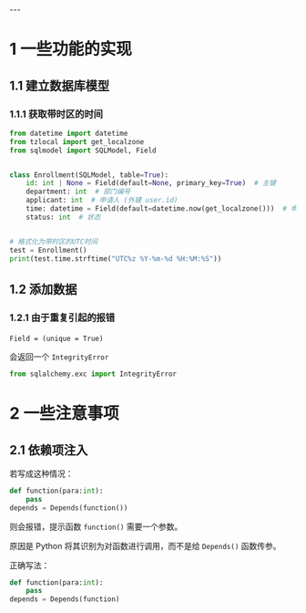 <span id="20250130115943-85ib4f8" style="display: none;"></span>---

# 1 一些功能的实现

## 1.1 建立数据库模型

### 1.1.1 获取带时区的时间

```python
from datetime import datetime
from tzlocal import get_localzone
from sqlmodel import SQLModel, Field


class Enrollment(SQLModel, table=True):
    id: int | None = Field(default=None, primary_key=True)  # 主键
    department: int  # 部门编号
    applicant: int  # 申请人 (外键 user.id)
    time: datetime = Field(default=datetime.now(get_localzone()))  # 申请时间
    status: int  # 状态


# 格式化为带时区的UTC时间
test = Enrollment()
print(test.time.strftime("UTC%z %Y-%m-%d %H:%M:%S"))
```

## 1.2 添加数据

### 1.2.1 由于重复引起的报错

​`Field = (unique = True)`​

会返回一个 `IntegrityError`​

```python
from sqlalchemy.exc import IntegrityError
```

# 2 一些注意事项

## 2.1 依赖项注入

若写成这种情况：

```python
def function(para:int):
	pass
depends = Depends(function())
```

则会报错，提示函数 `function()`​ 需要一个参数。

原因是 Python 将其识别为对函数进行调用，而不是给 `Depends()`​ 函数传参。

正确写法：

```python
def function(para:int):
	pass
depends = Depends(function)
```

‍
